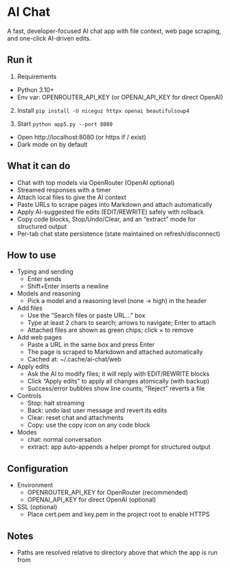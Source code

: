 # AI Chat

A fast, developer-focused AI chat app with file context, web page scraping, and one-click AI-driven edits.

## Run it

1) Requirements
- Python 3.10+
- Env var: OPENROUTER_API_KEY (or OPENAI_API_KEY for direct OpenAI)

2) Install
`pip install -U nicegui httpx openai beautifulsoup4`


3) Start
`python app5.py --port 8080`

- Open http://localhost:8080 (or https if <!--CODE_BLOCK_1039-->/<!--CODE_BLOCK_1040--> exist)
- Dark mode on by default

## What it can do

- Chat with top models via OpenRouter (OpenAI optional)
- Streamed responses with a timer
- Attach local files to give the AI context
- Paste URLs to scrape pages into Markdown and attach automatically
- Apply AI-suggested file edits (EDIT/REWRITE) safely with rollback
- Copy code blocks, Stop/Undo/Clear, and an “extract” mode for structured output
- Per-tab chat state persistence (state maintained on refresh/disconnect)

## How to use

- Typing and sending
  - Enter sends
  - Shift+Enter inserts a newline
- Models and reasoning
  - Pick a model and a reasoning level (none → high) in the header
- Add files
  - Use the “Search files or paste URL...” box
  - Type at least 2 chars to search; arrows to navigate; Enter to attach
  - Attached files are shown as green chips; click × to remove
- Add web pages
  - Paste a URL in the same box and press Enter
  - The page is scraped to Markdown and attached automatically
  - Cached at: ~/.cache/ai-chat/web
- Apply edits
  - Ask the AI to modify files; it will reply with EDIT/REWRITE blocks
  - Click “Apply edits” to apply all changes atomically (with backup)
  - Success/error bubbles show line counts; “Reject” reverts a file
- Controls
  - Stop: halt streaming
  - Back: undo last user message and revert its edits
  - Clear: reset chat and attachments
  - Copy: use the copy icon on any code block
- Modes
  - chat: normal conversation
  - extract: app auto-appends a helper prompt for structured output

## Configuration

- Environment
  - OPENROUTER_API_KEY for OpenRouter (recommended)
  - OPENAI_API_KEY for direct OpenAI (optional)
- SSL (optional)
  - Place cert.pem and key.pem in the project root to enable HTTPS

## Notes

- Paths are resolved relative to directory above that which the app is run from
